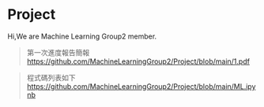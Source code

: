# Project
Hi,We are Machine Learning Group2 member.
>第一次進度報告簡報
>https://github.com/MachineLearningGroup2/Project/blob/main/1.pdf

>程式碼列表如下
>https://github.com/MachineLearningGroup2/Project/blob/main/ML.ipynb
>
